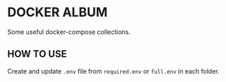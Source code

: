 # DOCKER ALBUM

Some useful docker-compose collections.

## HOW TO USE

Create and update `.env` file from `required.env` or `full.env` in each folder.

